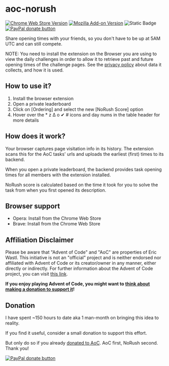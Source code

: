 # aoc-norush

[![Chrome Web Store Version](https://img.shields.io/chrome-web-store/v/kappjecebnaijcnggpalchijopjjiogp?style=for-the-badge)](https://chromewebstore.google.com/detail/aoc-norush-extension/kappjecebnaijcnggpalchijopjjiogp)
[![Mozilla Add-on Version](https://img.shields.io/amo/v/aoc-norush-extension?style=for-the-badge)](https://addons.mozilla.org/en-US/firefox/addon/aoc-norush-extension/)
![Static Badge](https://img.shields.io/badge/-TBD-red?label=Safari%20Extension&style=for-the-badge)
[![PayPal donate button](https://img.shields.io/badge/paypal-donate-yellow.svg?style=for-the-badge)](https://www.paypal.com/donate/?business=XVU35R3EPXQK2&no_recurring=0&currency_code=USD)

Share opening times with your friends, so you don't have to be up at 5AM UTC and can still compete.

NOTE: You need to install the extension on the Browser you are using to view the daily challenges in order to allow it to retrieve past and future opening times of the challenge pages. See the [privacy policy](PRIVACY.md) about data it collects, and how it is used.

## How to use it?

1. Install the browser extension
2. Open a private leaderboard
3. Click on [Ordering] and select the new [NoRush Score] option
4. Hover over the * z Δ o ✔ # icons and day nums in the table header for more details

## How does it work?

Your browser captures page visitation info in its history. The extension scans this for the AoC tasks' urls and uploads the earliest (first) times to its backend.

When you open a private leaderboard, the backend provides task opening times for all members with the extension installed.

NoRush score is calculated based on the time it took for you to solve the task from when you first opened its description.

## Browser support

- Opera: Install from the Chrome Web Store
- Brave: Install from the Chrome Web Store

## Affiliation Disclaimer

Please be aware that "Advent of Code" and "AoC" are properties of Eric Wastl.
This initiative is not an "official" project and is neither endorsed nor affiliated with Advent of Code or its creator/owner in any manner, either directly or indirectly.
For further information about the Advent of Code project, you can visit [this link](https://adventofcode.com/2023/about).

**If you enjoy playing Advent of Code, you might want to [think about making a donation to support it](https://adventofcode.com/support)!**

## Donation

I have spent ~150 hours to date aka 1 man-month on bringing this idea to reality.

If you find it useful, consider a small donation to support this effort.

But only do so if you already [donated to AoC](https://adventofcode.com/support). AoC first, NoRush second. Thank you!

[![PayPal donate button](https://img.shields.io/badge/paypal-donate-yellow.svg?style=for-the-badge)](https://www.paypal.com/donate/?business=XVU35R3EPXQK2&no_recurring=0&currency_code=USD)
